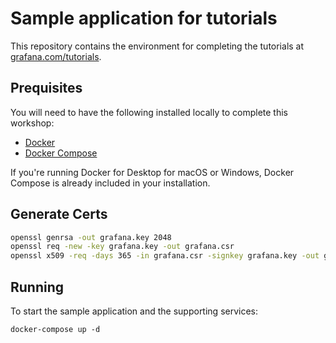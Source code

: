 # Sample application for tutorials

This repository contains the environment for completing the tutorials at [grafana.com/tutorials](https://grafana.com/tutorials).

## Prequisites

You will need to have the following installed locally to complete this workshop:

- [Docker](https://docs.docker.com/install/)
- [Docker Compose](https://docs.docker.com/compose/install/)

If you're running Docker for Desktop for macOS or Windows, Docker Compose is already included in your installation.

## Generate Certs

```bash
openssl genrsa -out grafana.key 2048
openssl req -new -key grafana.key -out grafana.csr
openssl x509 -req -days 365 -in grafana.csr -signkey grafana.key -out grafana.crt
```

## Running

To start the sample application and the supporting services:

```
docker-compose up -d
```

